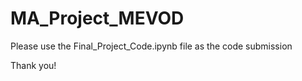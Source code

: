 # MA_Project_MEVOD

Please use the Final_Project_Code.ipynb file as the code submission

Thank you!

